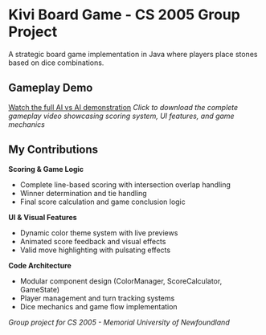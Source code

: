 # Kivi Board Game - CS 2005 Group Project

A strategic board game implementation in Java where players place stones based on dice combinations.

## Gameplay Demo

[Watch the full AI vs AI demonstration](https://github.com/maxdychin/kivi-board-game/blob/main/KiviGameDemo.mp4)
*Click to download the complete gameplay video showcasing scoring system, UI features, and game mechanics*

## My Contributions

**Scoring & Game Logic**
- Complete line-based scoring with intersection overlap handling
- Winner determination and tie handling  
- Final score calculation and game conclusion logic

**UI & Visual Features**
- Dynamic color theme system with live previews
- Animated score feedback and visual effects
- Valid move highlighting with pulsating effects

**Code Architecture** 
- Modular component design (ColorManager, ScoreCalculator, GameState)
- Player management and turn tracking systems
- Dice mechanics and game flow implementation

*Group project for CS 2005 - Memorial University of Newfoundland*

